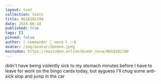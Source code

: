 ```yaml
---
layout: toot
collection: toots
title: 0618102100
date: 2024-06-18
published: true
tags: []
pinned: false
author: ⸸ commander ░ nova ⸸ :~$
avatar: /img/avatar/daemon.jpeg
mastodon: https://mastodon.online/@cmdr_nova/0618102100
---
```


didn't have being violently sick to my stomach minutes before I have to leave for work on the bingo cards today, but ayguess I'll chug some anti-sick slop and jump in the car
